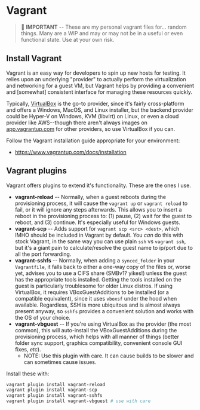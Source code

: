 # Vagrant

> :orange_book: **IMPORTANT** -- These are my personal vagrant files for...
> random things.  Many are a WIP and may or may not be in a useful or even
> functional state.  Use at your own risk.

## Install Vagrant

Vagrant is an easy way for developers to spin up new hosts for testing.  It
relies upon an underlying "provider" to actually perform the virtualization and
networking for a guest VM, but Vagrant helps by providing a convenient and
[somewhat] consistent interface for managing these resources quickly.

Typically, [VirtualBox](https://www.virtualbox.org/) is the go-to provider,
since it's fairly cross-platform and offers a Windows, MacOS, and Linux
installer, but the backend provider could be Hyper-V on Windows, KVM (libvirt)
on Linux, or even a cloud provider like AWS--though there aren't always images
on [app.vagrantup.com](https://app.vagrantup.com) for other providers, so use
VirtualBox if you can.

Follow the Vagrant installation guide appropriate for your environment:

* <https://www.vagrantup.com/docs/installation>


## Vagrant plugins

Vagrant offers plugins to extend it's functionality.  These are the ones I use.

* **vagrant-reload** -- Normally, when a guest reboots during the provisioning
  process, it will cause the `vagrant up` or `vagrant reload` to fail, or it
  will ignore any steps afterwards.  This allows you to insert a reboot in the
  provisioning process to: (1) pause, (2) wait for the guest to reboot, and (3)
  continue.  It's especially useful for Windows guests.
* **vagrant-scp** -- Adds support for `vagrant scp <src> <dest>`, which IMHO
  should be included in Vagrant by default.  You _can_ do this with stock
  Vagrant, in the same way you can use plain `ssh` vs `vagrant ssh`, but it's a
  giant pain to calculate/resolve the guest name to ip/port due to all the port
  forwarding.
* **vagrant-sshfs** -- Normally, when adding a `synced_folder` in your
  `Vagrantfile`, it falls back to either a one-way copy of the files or, worse
  yet, advises you to use a CIFS share (SMBv1? yikes!) unless the guest has the
  appropriate tools installed.  Getting the tools installed on the guest is
  particularly troublesome for older Linux distros.  If using VirtualBox, it
  requires VBoxGuestAdditions to be installed (or a compatible equivalent),
  since it uses `vboxsf` under the hood when available.  Regardless, SSH is more
  ubiquitous and is almost always present anyway, so `sshfs` provides a
  convenient solution and works with the OS of your choice.
* **vagrant-vbguest** -- If you're using VirtualBox as the provider (the most
  common), this will auto-install the VBoxGuestAdditions during the provisioning
  process, which helps with all manner of things (better folder sync support,
  graphics compatibility, convenient console GUI fixes, _etc_).
  * NOTE:  Use this plugin with care.  It can cause builds to be slower and can
    sometimes cause issues.

Install these with:

```bash
vagrant plugin install vagrant-reload
vagrant plugin install vagrant-scp
vagrant plugin install vagrant-sshfs
vagrant plugin install vagrant-vbguest # use with care
```
